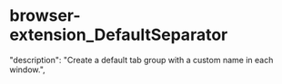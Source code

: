 # browser-extension_DefaultSeparator


"description": "Create a default tab group with a custom name in each window.",